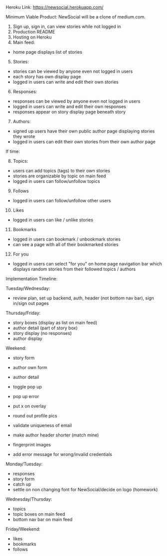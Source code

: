 Heroku Link:
https://newsocial.herokuapp.com/

Minimum Viable Product:
NewSocial will be a clone of medium.com.

1. Sign up, sign in, can view stories while not logged in
2. Production README
3. Hosting on Heroku
4. Main feed:
  - home page displays list of stories
5. Stories:
  - stories can be viewed by anyone even not logged in users
  - each story has own display page
  - logged in users can write and edit their own stories
6. Responses:
  - responses can be viewed by anyone even not logged in users
  - logged in users can write and edit their own responses
  - responses appear on story display page beneath story
7. Authors:
  - signed up users have their own public author page displaying stories they wrote
  - logged in users can edit their own stories from their own author page  

If time:

8. Topics:
  - users can add topics (tags) to their own stories
  - stories are organizable by topic on main feed
  - logged in users can follow/unfollow topics
9. Follows
  - logged in users can follow/unfollow other users
10. Likes
  - logged in users can like / unlike stories
11. Bookmarks
  - logged in users can bookmark / unbookmark stories
  - can see a page with all of their bookmarked stories
12. For you
  - logged in users can select "for you" on home page navigation bar which displays random stories from their followed topics / authors




Implementation Timeline:

Tuesday/Wednesday:
- review plan, set up backend, auth, header (not bottom nav bar), sign in/sign out pages

Thursday/Friday:
- story boxes (display as list on main feed)
- author detail (part of story box)
- story display (no responses)
- author display

Weekend:
- story form
- author own form
- author detail


- toggle pop up
- pop up error
- put x on overlay
- round out profile pics  
- validate uniqueness of email
- make author header shorter (match mine)
- fingerprint images
- add error message for wrong/invalid credentials

Monday/Tuesday:
- responses
- story form
- catch up
- settle on non changing font for NewSocial/decide on logo (homework)

Wednesday/Thursday:
- topics
- topic boxes on main feed
- bottom nav bar on main feed

Friday/Weekend:
- likes
- bookmarks
- follows
